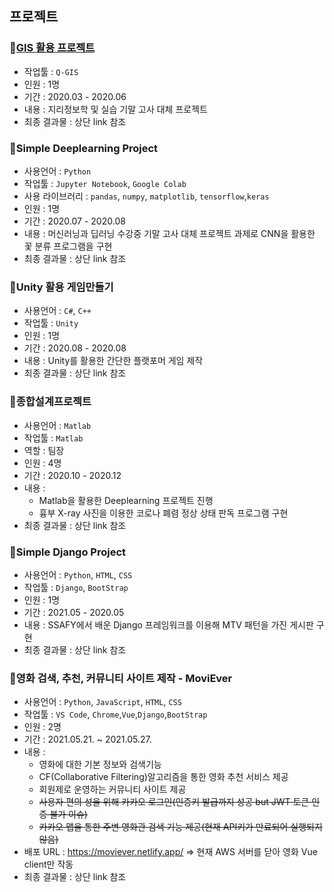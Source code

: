 ## 프로젝트

### 🔰[GIS 활용 프로젝트](https://github.com/JayMaro/Project/tree/master/GIS%20%ED%99%9C%EC%9A%A9%20%ED%94%84%EB%A1%9C%EC%A0%9D%ED%8A%B8)

- 작업툴 : `Q-GIS`
- 인원 : 1명
- 기간 : 2020.03 - 2020.06
- 내용 : 지리정보학 및 실습 기말 고사 대체 프로젝트
- 최종 결과물 : 상단 link 참조



### 🔰Simple Deeplearning Project

- 사용언어 : `Python`
- 작업툴 : `Jupyter Notebook`, `Google Colab`
- 사용 라이브러리 : `pandas`, `numpy`, `matplotlib`, `tensorflow`,`keras`
- 인원 : 1명
- 기간 : 2020.07 - 2020.08
- 내용 : 머신러닝과 딥러닝 수강중 기말 고사 대체 프로젝트 과제로 CNN을 활용한 꽃 분류 프로그램을 구현
- 최종 결과물 : 상단 link 참조



### 🔰Unity 활용 게임만들기

- 사용언어 : `C#`, `C++`
- 작업툴 : `Unity`
- 인원 : 1명
- 기간 : 2020.08 - 2020.08
- 내용 : Unity를 활용한 간단한 플랫포머 게임 제작
- 최종 결과물 : 상단 link 참조



### 🔰종합설계프로젝트

- 사용언어 : `Matlab`
- 작업툴 : `Matlab`
- 역할 : 팀장
- 인원 : 4명
- 기간 : 2020.10 - 2020.12
- 내용 : 
  - Matlab을 활용한 Deeplearning 프로젝트 진행
  -  흉부 X-ray 사진을 이용한 코로나 폐렴 정상 상태 판독 프로그램 구현
- 최종 결과물 : 상단 link 참조



### 🔰Simple Django Project

- 사용언어 : `Python`, `HTML`, `CSS`
- 작업툴 : `Django`, `BootStrap`
- 인원 : 1명
- 기간 : 2021.05 - 2020.05
- 내용 : SSAFY에서 배운 Django 프레임워크를 이용해 MTV 패턴을 가진 게시판 구현
- 최종 결과물 : 상단 link 참조



### 🔰영화 검색, 추천, 커뮤니티 사이트 제작 - MoviEver

- 사용언어 : `Python`, `JavaScript`, `HTML`, `CSS`
- 작업툴 : `VS Code`, `Chrome`,`Vue`,`Django`,`BootStrap`
- 인원 : 2명
- 기간 : 2021.05.21. ~ 2021.05.27.
- 내용 : 
  - 영화에 대한 기본 정보와 검색기능
  - CF(Collaborative Filtering)알고리즘을 통한 영화 추천 서비스 제공
  - 회원제로 운영하는 커뮤니티 사이트 제공
  - ~~사용자 편의 성을 위해 카카오 로그인(인증키 발급까지 성공 but JWT 토큰 인증 불가 이슈)~~
  - ~~카카오 맵을 통한 주변 영화관 검색 기능 제공(현재 API키가 만료되어 실행되지 않음)~~
- 배포 URL : https://moviever.netlify.app/ => 현재 AWS 서버를 닫아 영화 Vue client만 작동
- 최종 결과물 : 상단 link 참조

